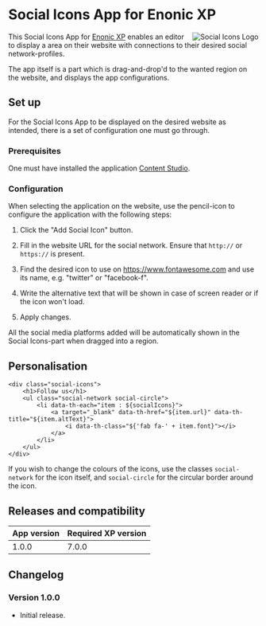 # Social Icons App for Enonic XP

<img align="right" alt="Social Icons Logo" src="https://via.placeholder.com/100/000000/FFFFFF/?Text=SocialIconsApp" max-width="128">

This Social Icons App for [Enonic XP](https://github.com/enonic/xp) enables an 
editor to display a area on their website with connections to their desired 
social network-profiles. 

The app itself is a part which is drag-and-drop'd to the wanted region on the website, and displays the app configurations. 

## Set up

For the Social Icons App to be displayed on the desired website as intended, 
there is a set of configuration one must go through.

### Prerequisites

One must have installed the application [Content Studio](https://market.enonic.com/vendors/enonic/content-studio).

### Configuration

When selecting the application on the website, use the pencil-icon to configure the application with the following steps:

1. Click the "Add Social Icon" button.

2. Fill in the website URL for the social network. Ensure that `http://` or `https://` is present. 

3. Find the desired icon to use on https://www.fontawesome.com and use its name, e.g. "twitter" or "facebook-f". 

4. Write the alternative text that will be shown in case of screen reader or if the icon won't load. 

5. Apply changes.

All the social media platforms added will be automatically shown in the Social Icons-part when dragged into a region. 

## Personalisation 

    <div class="social-icons">
        <h1>Follow us</h1>
        <ul class="social-network social-circle">
            <li data-th-each="item : ${socialIcons}">
                <a target="_blank" data-th-href="${item.url}" data-th-title="${item.altText}">
                    <i data-th-class="${'fab fa-' + item.font}"></i>
                </a>
            </li>
        </ul>
    </div>

If you wish to change the colours of the icons, use the classes `social-network` for the icon itself, and `social-circle` for the circular border around the icon. 

## Releases and compatibility

| App version | Required XP version |
| ----------- | ------------------- |
| 1.0.0 | 7.0.0 |


## Changelog

### Version 1.0.0

* Initial release.